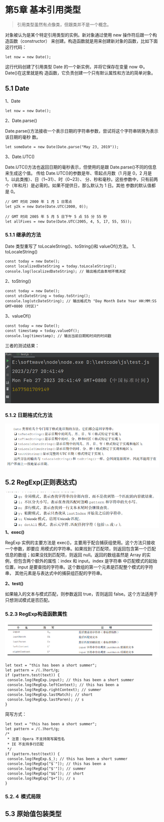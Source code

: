 # 第5章 基本引用类型

> 引用类型虽然有点像类，但跟类并不是一个概念。

对象被认为是某个特定引用类型的实例。新对象通过使用 new 操作符后跟一个构造函数（constructor）
来创建。构造函数就是用来创建新对象的函数，比如下面这行代码：

    let now = new Date(); 

这行代码创建了引用类型 Date 的一个新实例，并将它保存在变量 now 中。Date()在这里就是构
造函数，它负责创建一个只有默认属性和方法的简单对象。

## 5.1 Date
1、Date

    let now = new Date();

2、Date.parse()

Date.parse()方法接收一个表示日期的字符串参数，尝试将这个字符串转换为表示该日期的毫秒
数。

    let someDate = new Date(Date.parse("May 23, 2019"));

3、Date.UTC()

Date.UTC()方法也返回日期的毫秒表示，但使用的是跟 Date.parse()不同的信息来生成这个值。
传给 Date.UTC()的参数是年、零起点月数（1 月是 0，2 月是 1，以此类推）、日（1~31）、时（0~23）、
分、秒和毫秒。这些参数中，只有前两个（年和月）是必需的。如果不提供日，那么默认为 1 日。其他
参数的默认值都是 0。

    // GMT 时间 2000 年 1 月 1 日零点
    let y2k = new Date(Date.UTC(2000, 0)); 

    // GMT 时间 2005 年 5 月 5 日下午 5 点 55 分 55 秒
    let allFives = new Date(Date.UTC(2005, 4, 5, 17, 55, 55));

### 5.1.1 继承的方法
Date 类型重写了 toLocaleString()、toString()和 valueOf()方法。
1、toLocaleString()

    const today = new Date();
    const localizedDateString = today.toLocaleString();
    console.log(localizedDateString); // 输出格式由本地环境决定

2、toString()

    const today = new Date();
    const utcDateString = today.toString();
    console.log(utcDateString); // 输出格式为 "Day Month Date Year HH:MM:SS GMT+0800 (时区)"


3、valueOf()

    const today = new Date();
    const timestamp = today.valueOf();
    console.log(timestamp); // 输出当前日期和时间的时间戳

三者的测试结果：

![img_9.png](img_9.png)

### 5.1.2 日期格式化方法
![img_10.png](img_10.png)

## 5.2 RegExp(正则表达式)
![img_11.png](img_11.png)
**1、exec()**

RegExp 实例的主要方法是 exec()，主要用于配合捕获组使用。这个方法只接收一个参数，即要应
用模式的字符串。如果找到了匹配项，则返回包含第一个匹配信息的数组；如果没找到匹配项，则返回
null。返回的数组虽然是 Array 的实例，但包含两个额外的属性：index 和 input。index 是字符串
中匹配模式的起始位置，input 是要查找的字符串。这个数组的第一个元素是匹配整个模式的字符串，
其他元素是与表达式中的捕获组匹配的字符串。

**2、test()**

如果输入的文本与模式匹配，则参数返回 true，否则返回 false。这个方法适用于只想测试模式是否匹配。

### 5.2.3 RegExp构造函数属性

![img_12.png](img_12.png)

    let text = "this has been a short summer"; 
    let pattern = /(.)hort/g; 
    if (pattern.test(text)) { 
     console.log(RegExp.input); // this has been a short summer 
     console.log(RegExp.leftContext); // this has been a 
     console.log(RegExp.rightContext); // summer 
     console.log(RegExp.lastMatch); // short 
     console.log(RegExp.lastParen); // s 
    }

简写方式：
````
let text = "this has been a short summer"; 
let pattern = /(.)hort/g; 
/* 
 * 注意：Opera 不支持简写属性名
 * IE 不支持多行匹配
 */ 
if (pattern.test(text)) { 
 console.log(RegExp.$_); // this has been a short summer 
 console.log(RegExp["$`"]); // this has been a 
 console.log(RegExp["$'"]); // summer 
 console.log(RegExp["$&"]); // short 
 console.log(RegExp["$+"]); // s 
}
````

### 5.2.４ 模式局限

## 5.3 原始值包装类型
